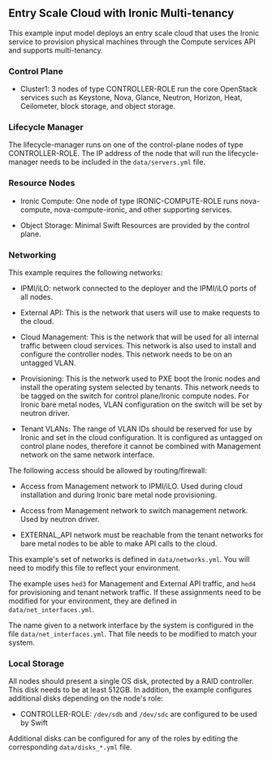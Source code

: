 <!--
(c) Copyright 2017 Hewlett Packard Enterprise Development LP
(c) Copyright 2017-2019 SUSE LLC

Licensed under the Apache License, Version 2.0 (the "License"); you may
not use this file except in compliance with the License. You may obtain
a copy of the License at

http://www.apache.org/licenses/LICENSE-2.0

Unless required by applicable law or agreed to in writing, software
distributed under the License is distributed on an "AS IS" BASIS, WITHOUT
WARRANTIES OR CONDITIONS OF ANY KIND, either express or implied. See the
License for the specific language governing permissions and limitations
under the License.
-->

## Entry Scale Cloud with Ironic Multi-tenancy

This example input model deploys an entry scale cloud that uses the Ironic
service to provision physical machines through the Compute services API and
supports multi-tenancy.

### Control Plane

- Cluster1: 3 nodes of type CONTROLLER-ROLE run the core OpenStack
  services such as Keystone, Nova, Glance, Neutron, Horizon, Heat,
  Ceilometer, block storage, and object storage.

### Lifecycle Manager

  The lifecycle-manager runs on one of the control-plane nodes of type
  CONTROLLER-ROLE. The IP address of the node that will run the
  lifecycle-manager needs to be included in the `data/servers.yml` file.

### Resource Nodes

- Ironic Compute: One node of type IRONIC-COMPUTE-ROLE runs nova-compute,
  nova-compute-ironic, and other supporting services.

- Object Storage: Minimal Swift Resources are provided by the control plane.

### Networking

This example requires the following networks:

- IPMI/iLO: network connected to the deployer and the IPMI/iLO ports of all
  nodes.

- External API: This is the network that users will use to make requests
  to the cloud.

- Cloud Management: This is the network that will be used for all internal
  traffic between cloud services. This network is also used to install and
  configure the controller nodes. This network needs to be on an untagged
  VLAN.

- Provisioning: This is the network used to PXE boot the Ironic nodes and
  install the operating system selected by tenants. This network needs to be
  tagged on the switch for control plane/Ironic compute nodes. For
  Ironic bare metal nodes, VLAN configuration on the switch will be set by
  neutron driver.

- Tenant VLANs: The range of VLAN IDs should be reserved for use by Ironic and
  set in the cloud configuration. It is configured as untagged on control plane
  nodes, therefore it cannot be combined with Management network on the same
  network interface.

The following access should be allowed by routing/firewall:

- Access from Management network to IPMI/iLO. Used during cloud installation
  and during Ironic bare metal node provisioning.

- Access from Management network to switch management network. Used by neutron
  driver.

- EXTERNAL\_API network must be reachable from the tenant networks for bare
  metal nodes to be able to make API calls to the cloud.

This example's set of networks is defined in `data/networks.yml`. You will
need to modify this file to reflect your environment.

The example uses `hed3` for Management and External API traffic, and `hed4` for
provisioning and tenant network traffic. If these assignments need to be
modified for your environment, they are defined in `data/net_interfaces.yml`.

The name given to a network interface by the system is configured in the file
`data/net_interfaces.yml`. That file needs to be modified to match your
system.

### Local Storage

All nodes should present a single OS disk, protected by a RAID controller.
This disk needs to be at least 512GB. In addition, the example
configures additional disks depending on the node's role:

- CONTROLLER-ROLE: `/dev/sdb` and `/dev/sdc` are configured to be used by Swift

Additional disks can be configured for any of the roles by editing the
corresponding `data/disks_*.yml` file.
